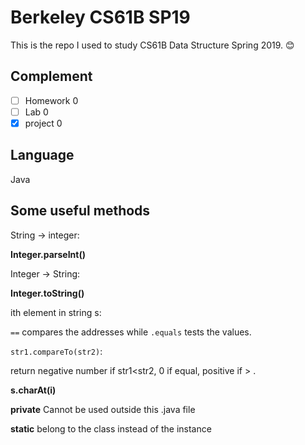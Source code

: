 # Berkeley CS61B SP19
This is the repo I used to study CS61B Data Structure Spring 2019. :blush:

## Complement
- [ ] Homework 0
- [ ] Lab 0
- [X] project 0

## Language
Java

## Some useful methods
String -> integer: 

**Integer.parseInt()**

Integer -> String: 

**Integer.toString()**

ith element in string s:

`==` compares the addresses while `.equals` tests the values.

`str1.compareTo(str2)`:

return negative number if str1<str2, 0 if equal, positive if > .

**s.charAt(i)**

**private** Cannot be used outside this .java file

**static** belong to the class instead of the instance
